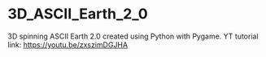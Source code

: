 # 3D_ASCII_Earth_2_0
3D spinning ASCII Earth 2.0 created using Python with Pygame. YT tutorial link: https://youtu.be/zxszimDGJHA

